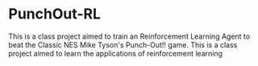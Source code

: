 # PunchOut-RL
This is a class project aimed to train an Reinforcement Learning Agent to beat the Classic NES Mike Tyson's Punch-Out!! game. This is a class project aimed to learn the applications of reinforcement learning
